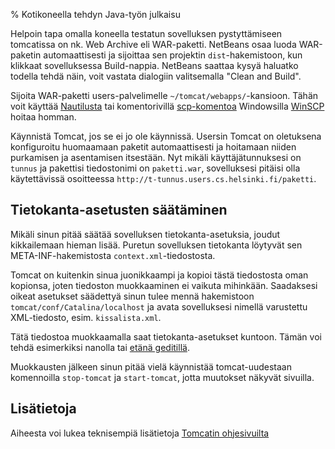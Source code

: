% Kotikoneella tehdyn Java-työn julkaisu
<!-- tags: viikko1,viikko2-usefull,viikko3-java-usefull,viikko4-java-usefull -->

Helpoin tapa omalla koneella testatun sovelluksen pystyttämiseen tomcatissa on nk. Web Archive eli WAR-paketti.
NetBeans osaa luoda WAR-paketin automaattisesti ja sijoittaa sen projektin `dist`-hakemistoon, kun klikkaat sovelluksessa Build-nappia. NetBeans saattaa kysyä haluatko todella tehdä näin, voit vastata dialogiin valitsemalla "Clean and Build".

Sijoita WAR-paketti users-palvelimelle `~/tomcat/webapps/`-kansioon.
Tähän voit käyttää [Nautilusta](nautilus-ssh.html)
tai komentorivillä [scp-komentoa](http://linux.fi/wiki/Scp) 
Windowsilla [WinSCP](http://winscp.net/eng/index.php) hoitaa homman.

Käynnistä Tomcat, jos se ei jo ole käynnissä. 
Usersin Tomcat on oletuksena konfiguroitu huomaamaan paketit automaattisesti 
ja hoitamaan niiden purkamisen ja asentamisen itsestään.
Nyt mikäli käyttäjätunnuksesi on `tunnus` ja pakettisi tiedostonimi on `paketti.war`,
sovelluksesi pitäisi olla käytettävissä osoitteessa
`http://t-tunnus.users.cs.helsinki.fi/paketti`.

## Tietokanta-asetusten säätäminen

Mikäli sinun pitää säätää sovelluksen tietokanta-asetuksia, joudut kikkailemaan hieman lisää.
Puretun sovelluksen tietokanta löytyvät 
sen META-INF-hakemistosta `context.xml`-tiedostosta.

Tomcat on kuitenkin sinua juonikkaampi
ja kopioi tästä tiedostosta oman kopionsa,
joten tiedoston muokkaaminen ei vaikuta mihinkään.
Saadaksesi oikeat asetukset säädettyä
sinun tulee mennä hakemistoon `tomcat/conf/Catalina/localhost`
ja avata sovelluksesi nimellä varustettu XML-tiedosto,
esim. `kissalista.xml`. 

Tätä tiedostoa muokkaamalla saat tietokanta-asetukset kuntoon.
Tämän voi tehdä esimerkiksi nanolla tai [etänä geditillä](nautilus-ssh.html).

Muokkausten jälkeen sinun pitää vielä käynnistää tomcat-uudestaan
komennoilla `stop-tomcat` ja `start-tomcat`, jotta muutokset
näkyvät sivuilla.

## Lisätietoja

Aiheesta voi lukea teknisempiä lisätietoja [Tomcatin ohjesivuilta](http://tomcat.apache.org/tomcat-6.0-doc/deployer-howto.html)
